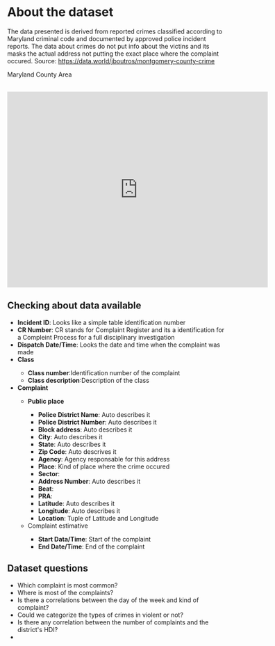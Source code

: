 <h1>About the dataset</h1>
	The data presented is derived from reported crimes classified according to Maryland criminal code and documented by approved police incident reports. The data about crimes do not put info about the victins and its masks the actual address not putting the exact place where the complaint occured.
	Source: <a href="https://data.world/jboutros/montgomery-county-crime" target="blank"> https://data.world/jboutros/montgomery-county-crime </a>
<p>Maryland County Area</p>
<br/>
<iframe src="https://www.google.com/maps/embed?pb=!1m18!1m12!1m3!1d396077.35019288753!2d-77.20809505000001!3d39.14392254999999!2m3!1f0!2f0!3f0!3m2!1i1024!2i768!4f13.1!3m3!1m2!1s0x89b6323583b8a387%3A0x780b190677a96873!2sMontgomery+County%2C+MD%2C+USA!5e0!3m2!1sen!2sbr!4v1503541193151" width="600" height="450" frameborder="0" style="border:0" allowfullscreen></iframe>

<h2><strong>Checking about data available</strong></h2>


<ul>
	<li><strong>Incident ID</strong>: Looks like a simple table identification number</li>
	<li><strong>CR Number</strong>: CR stands for Complaint Register and its a identification for a Compleint Process for a full disciplinary investigation</li>
	<li><strong>Dispatch Date/Time</strong>: Looks the date and time when the complaint was made</li>
	<li><strong>Class</strong></li>
		<ul>
			<li><strong>Class number</strong>:Identification number of the complaint</li>
			<li><strong>Class description</strong>:Description of the class</li>
		</ul>
	<li><strong>Complaint</strong></li>
		<ul>
			<li><strong>Public place</strong></li>
				<ul>
					<li><strong>Police District Name</strong>: Auto describes it</li>
					<li><strong>Police District Number</strong>: Auto describes it</li>
					<li><strong>Block address</strong>: Auto describes it</li>
					<li><strong>City</strong>: Auto describes it</li>
					<li><strong>State</strong>: Auto describes it</li>
					<li><strong>Zip Code</strong>: Auto descrives it</li>
					<li><strong>Agency</strong>: Agency responsable for this address</li>
					<li><strong>Place</strong>: Kind of place where the crime occured</li>
					<li><strong>Sector</strong>:</li>
					<li><strong>Address Number</strong>: Auto describes it</li>
					<li><strong>Beat</strong>:</li>
					<li><strong>PRA</strong>:</li>
					<li><strong>Latitude</strong>: Auto describes it</li>
					<li><strong>Longitude</strong>: Auto describes it</li>
					<li><strong>Location</strong>: Tuple of Latitude and Longitude</li>
				</ul>
			<li>Complaint estimative</li>
				<ul>
					<li><strong>Start Data/Time</strong>: Start of the complaint</li>
					<li><strong>End Date/Time</strong>: End of the complaint</li>
				</ul>
		</ul>
</ul>

<h2>Dataset questions</h2>
<ul>
	<li>Which complaint is most common?</li>
	<li>Where is most of the complaints?</li>
	<li>Is there a correlations between the day of the week and kind of complaint?</li>
	<li>Could we categorize the types of crimes in violent or not?</li>
	<li>Is there any correlation between the number of complaints and the district's HDI?</li>
	<li></li>
</ul>